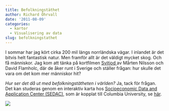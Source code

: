 ```yaml
---
title: Befolkningstäthet
author: Richard Öhrvall
date: '2011-08-09'
categories:
  - kartor
  - Visualisering av data
slug: befolkningstathet
---
```


I sommar har jag kört cirka 200 mil längs norrländska vägar. I inlandet är det bitvis helt fantastisk natur. Men framför allt är det väldigt mycket skog. Och få människor. Jag kom att tänka på kortfilmen [Svitjod ](http://www.imdb.com/title/tt0304771/)av Mårten Nilsson och David Flamholc, där de åker runt i Sverige och ställer frågan: hur skulle det vara om det kom mer människor hit?

_Hur ser det då ut med befolkningstätheten i världen?_ Ja, tack för frågan. Det kan studeras genom en interaktiv karta hos [Socioeconomic Data and Application Center (SEDAC)](http://sedac.ciesin.columbia.edu/), som är kopplat till Columbia University, se [här](http://sedac.ciesin.columbia.edu/legacy?url=http://sedac.ciesin.columbia.edu/gpw/).

[![](/img/wp/sedac-300x127.jpg)](http://sedac.ciesin.columbia.edu/legacy?url=http://sedac.ciesin.columbia.edu/gpw/)
